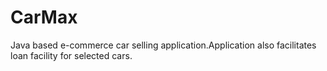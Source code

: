 # CarMax
Java based e-commerce car selling application.Application also facilitates loan facility for selected cars.
